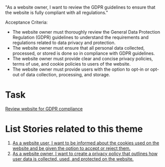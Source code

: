 "As a website owner, I want to review the GDPR guidelines to ensure that the website is fully compliant with all regulations."

Acceptance Criteria:

* The website owner must thoroughly review the General Data Protection Regulation (GDPR) guidelines to understand the requirements and regulations related to data privacy and protection.
* The website owner must ensure that all personal data collected, processed, or stored is done so in compliance with GDPR guidelines.
* The website owner must provide clear and concise privacy policies, terms of use, and cookie policies to users of the website.
* The website owner must provide users with the option to opt-in or opt-out of data collection, processing, and storage.

# Task 
[Review website for GDPR compliance](https://github.com/amm33/mywebclass-agile-docs/blob/5a80d78fa6a0c12d7008da5a4262d60dcefb32ce/documentation/templates/theme/initiatives/epics/stories/tasks/task10.md)

# List Stories related to this theme
1. [As a website user, I want to be informed about the cookies used on the website and be given the option to accept or reject them.](https://github.com/amm33/mywebclass-agile-docs/blob/b72c3c32f6f370d89589ded031ed7cfe658e6379/documentation/templates/theme/initiatives/epics/stories/story11.md)
2. [As a website owner, I want to create a privacy policy that outlines how user data is collected, used, and protected on the website.](https://github.com/amm33/mywebclass-agile-docs/blob/8fb3bae3c23cb439da1deab58587aff43a7325cf/documentation/templates/theme/initiatives/epics/stories/story12.md)

